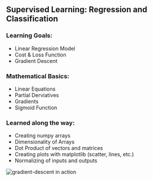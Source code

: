 ## Supervised Learning: Regression and Classification
### Learning Goals:
- Linear Regression Model
- Cost & Loss Function
- Gradient Descent

### Mathematical Basics:
- Linear Equations
- Partial Derviatives
- Gradients
- Sigmoid Function

### Learned along the way:
- Creating numpy arrays
- Dimensionality of Arrays
- Dot Product of vectors and matrices
- Creating plots with matplotlib (scatter, lines, etc.)
- Normalizing of inputs and outputs

![gradient-descent in action](https://github.com/flamboyantfunctor/ml_specialization/blob/main/c1/gradientdescent.gif)
